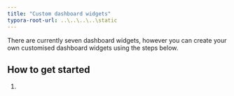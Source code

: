 ```yaml
---
title: "Custom dashboard widgets"
typora-root-url: ..\..\..\..\static
---
```


There are currently seven dashboard widgets, however you can create your own customised dashboard widgets using the steps below.

## How to get started ##

1. 

